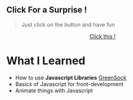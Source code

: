 ## Click For a Surprise !

> Just click on the button and have fun

<p align="center">
  <a href="https://matsew-uwu.github.io/ClickForASurprise/">Click this !</a>
</p>

# What I Learned

- How to use **Javascript Libraries** [GreenSock](https://greensock.com/)
- Basics of Javascript for front-development
- Animate things with Javascript
